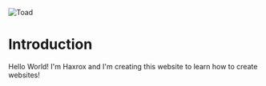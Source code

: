 ![Toad](/assets/Toad.png)

# Introduction

Hello World! I'm Haxrox and I'm creating this website to learn how to create websites!



